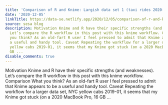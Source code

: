 ```yaml
---
title: 'Comparison of R and Knime: Largish data set 1 (taxi rides 2020-06)'
date: '2020-12-05'
linkTitle: https://data-se.netlify.app/2020/12/05/comparison-of-r-and-knime-largish-data-set-1-taxi-rides-2020-06/
source: sesa blog
description: Motivation Knime and R have their specific strengths (and weaknesses).
  Let’s compare the R workflow in this post with this knime workflow. Comparison What
  you think? As an old-fart R user I feel pressed to admit that Knime appears to be
  a useful and handy tool. Caveat Repeating the workflow for a larger data set, NYC
  yellow cabs 2019-01, it seems that my Knime got stuck (on a 2020 MacBook Pro, 16
  GB ...
disable_comments: true
---
```

Motivation Knime and R have their specific strengths (and weaknesses). Let’s compare the R workflow in this post with this knime workflow. Comparison What you think? As an old-fart R user I feel pressed to admit that Knime appears to be a useful and handy tool. Caveat Repeating the workflow for a larger data set, NYC yellow cabs 2019-01, it seems that my Knime got stuck (on a 2020 MacBook Pro, 16 GB ...